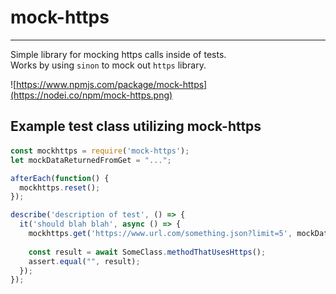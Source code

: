 # mock-https
----------
Simple library for mocking https calls inside of tests.  
Works by using `sinon` to mock out `https` library.

![https://www.npmjs.com/package/mock-https](https://nodei.co/npm/mock-https.png)

Example test class utilizing mock-https
--------------  

<p>

####

```javascript
const mockhttps = require('mock-https');
let mockDataReturnedFromGet = "...";

afterEach(function() {
  mockhttps.reset();
});

describe('description of test', () => {
  it('should blah blah', async () => {
    mockhttps.get('https://www.url.com/something.json?limit=5', mockDataReturnedFromGet);
    
    const result = await SomeClass.methodThatUsesHttps();  
	assert.equal("", result);
  });
});


```